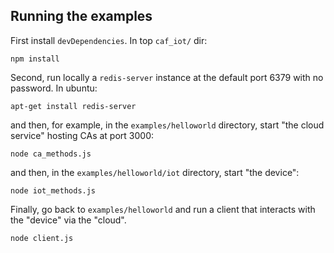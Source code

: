 ## Running the examples

First install `devDependencies`. In top `caf_iot/` dir:

    npm install

Second, run locally a `redis-server` instance at the default port 6379 with no password. In ubuntu:

    apt-get install redis-server

and then, for example, in the `examples/helloworld` directory, start "the cloud service" hosting CAs at port 3000:

    node ca_methods.js

and then, in the `examples/helloworld/iot` directory, start "the device":

    node iot_methods.js

Finally, go back to `examples/helloworld` and run a client that interacts with the "device" via the "cloud".

    node client.js
